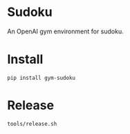 # Sudoku

An OpenAI gym environment for sudoku.


# Install
`pip install gym-sudoku`


# Release
`tools/release.sh`

